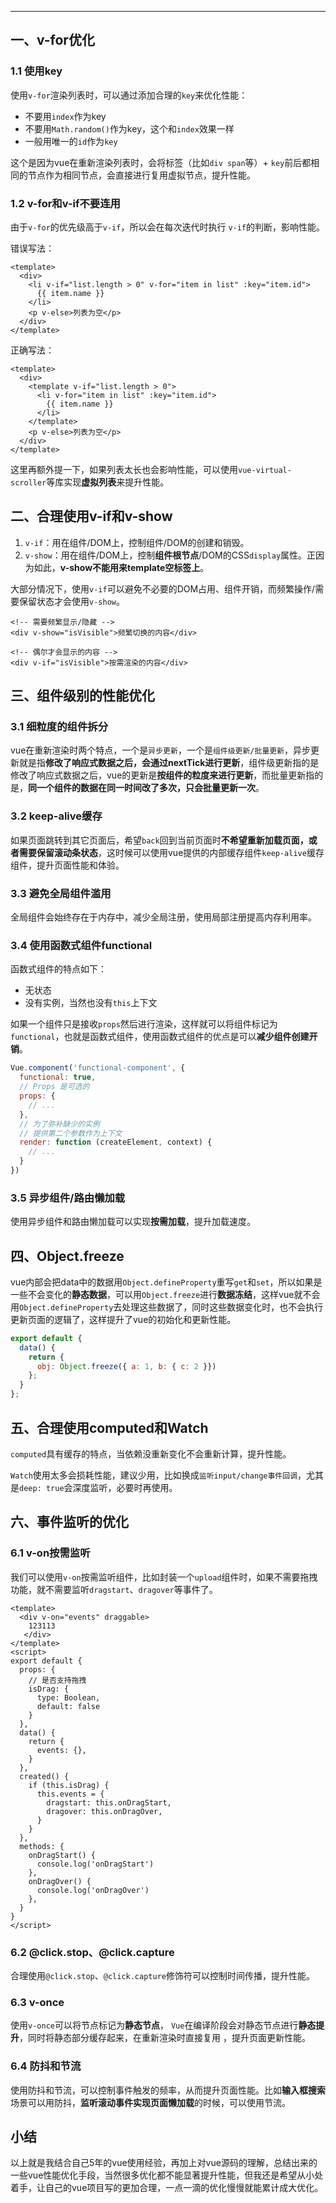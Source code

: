 ------

## 一、v-for优化

### 1.1 使用key

使用`v-for`渲染列表时，可以通过添加合理的`key`来优化性能：

- 不要用`index`作为key
- 不要用`Math.random()`作为key，这个和`index`效果一样
- 一般用唯一的`id`作为`key`

这个是因为vue在重新渲染列表时，会将标签（比如`div span`等）+ `key`前后都相同的节点作为相同节点，会直接进行复用虚拟节点，提升性能。

### 1.2 v-for和v-if不要连用

由于`v-for`的优先级高于`v-if`，所以会在每次迭代时执行 `v-if`的判断，影响性能。

错误写法：

```vue
<template>
  <div>
    <li v-if="list.length > 0" v-for="item in list" :key="item.id">
      {{ item.name }}
    </li>
    <p v-else>列表为空</p>
  </div>
</template>
```

正确写法：

```vue
<template>
  <div>
    <template v-if="list.length > 0">
      <li v-for="item in list" :key="item.id">
        {{ item.name }}
      </li>
    </template>
    <p v-else>列表为空</p>
  </div>
</template>
```



这里再额外提一下，如果列表太长也会影响性能，可以使用`vue-virtual-scroller`等库实现**虚拟列表**来提升性能。

## 二、合理使用v-if和v-show

1. `v-if`：用在组件/DOM上，控制组件/DOM的创建和销毁。
2. `v-show`：用在组件/DOM上，控制**组件根节点**/DOM的CSS`display`属性。正因为如此，**v-show不能用来template空标签上**。

大部分情况下，使用`v-if`可以避免不必要的DOM占用、组件开销，而频繁操作/需要保留状态才会使用`v-show`。

```vue
<!-- 需要频繁显示/隐藏 -->
<div v-show="isVisible">频繁切换的内容</div>

<!-- 偶尔才会显示的内容 -->
<div v-if="isVisible">按需渲染的内容</div>
```

##  三、组件级别的性能优化  

### 3.1 细粒度的组件拆分

vue在重新渲染时两个特点，一个是`异步更新`，一个是`组件级更新/批量更新`，异步更新就是指**修改了响应式数据之后，会通过nextTick进行更新**，组件级更新指的是修改了响应式数据之后，vue的更新是**按组件的粒度来进行更新**，而批量更新指的是，**同一个组件的数据在同一时间改了多次，只会批量更新一次**。

### 3.2 keep-alive缓存

如果页面跳转到其它页面后，希望`back`回到当前页面时**不希望重新加载页面，或者需要保留滚动条状态**，这时候可以使用vue提供的内部缓存组件`keep-alive`缓存组件，提升页面性能和体验。

### 3.3 避免全局组件滥用  

全局组件会始终存在于内存中，减少全局注册，使用局部注册提高内存利用率。  

### 3.4 使用函数式组件functional

函数式组件的特点如下：

- 无状态
- 没有实例，当然也没有`this`上下文

如果一个组件只是接收`props`然后进行渲染，这样就可以将组件标记为`functional`，也就是函数式组件，使用函数式组件的优点是可以**减少组件创建开销**。

```javascript
Vue.component('functional-component', {
  functional: true,
  // Props 是可选的
  props: {
    // ...
  },
  // 为了弥补缺少的实例
  // 提供第二个参数作为上下文
  render: function (createElement, context) {
    // ...
  }
})
```

### 3.5 异步组件/路由懒加载

使用异步组件和路由懒加载可以实现**按需加载**，提升加载速度。

## 四、Object.freeze

vue内部会把data中的数据用`Object.defineProperty`重写`get`和`set`，所以如果是一些不会变化的**静态数据**，可以用`Object.freeze`进行**数据冻结**，这样vue就不会用`Object.defineProperty`去处理这些数据了，同时这些数据变化时，也不会执行更新页面的逻辑了，这样提升了vue的初始化和更新性能。

```javascript
export default {
  data() {
    return {
      obj: Object.freeze({ a: 1, b: { c: 2 }})
    };
  }
};
```

## 五、合理使用computed和Watch

`computed`具有缓存的特点，当依赖没重新变化不会重新计算，提升性能。

`Watch`使用太多会损耗性能，建议少用，比如换成`监听input/change事件回调`，尤其是`deep: true`会深度监听，必要时再使用。

## 六、事件监听的优化

### 6.1 v-on按需监听

我们可以使用`v-on`按需监听组件，比如封装一个`upload`组件时，如果不需要拖拽功能，就不需要监听`dragstart`、`dragover`等事件了。

```vue
<template>
  <div v-on="events" draggable>
    123113
   </div>
</template>
<script>
export default {
  props: {
    // 是否支持拖拽
    isDrag: {
      type: Boolean,
      default: false
    }
  },
  data() {
    return {
      events: {},
    }
  },
  created() {
    if (this.isDrag) {
      this.events = {
        dragstart: this.onDragStart,
        dragover: this.onDragOver,
      }
    }
  },
  methods: {
    onDragStart() {
      console.log('onDragStart')
    },
    onDragOver() {
      console.log('onDragOver')
    },
  }
}
</script>
```

### 6.2 @click.stop、@click.capture

合理使用`@click.stop`、`@click.capture`修饰符可以控制时间传播，提升性能。

### 6.3 v-once

使用`v-once`可以将节点标记为**静态节点**， `Vue`在编译阶段会对静态节点进行**静态提升**，同时将静态部分缓存起来，在重新渲染时直接复用 ，提升页面更新性能。

### 6.4 防抖和节流

使用防抖和节流，可以控制事件触发的频率，从而提升页面性能。比如**输入框搜索**场景可以用防抖，**监听滚动事件实现页面懒加载**的时候，可以使用节流。

## 小结

以上就是我结合自己5年的vue使用经验，再加上对vue源码的理解，总结出来的一些vue性能优化手段，当然很多优化都不能显著提升性能，但我还是希望从小处着手，让自己的vue项目写的更加合理，一点一滴的优化慢慢就能累计成大优化。
